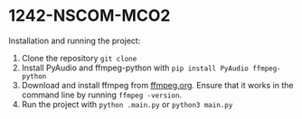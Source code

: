 # 1242-NSCOM-MCO2

Installation and running the project:
1. Clone the repository `git clone `
2. Install PyAudio and ffmpeg-python with `pip install PyAudio ffmpeg-python`
3. Download and install ffmpeg from [ffmpeg.org](https://ffmpeg.org/download.html). Ensure that it works in the command line by running `ffmpeg -version`.
4. Run the project with `python .main.py` or `python3 main.py`